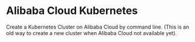 # Alibaba Cloud Kubernetes
Create a Kubernetes Cluster on Alibaba Cloud by command line. (This is an old way to create a new cluster when Alibaba Cloud not available yet).
